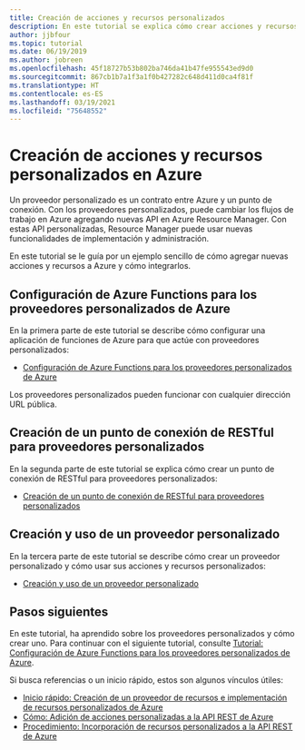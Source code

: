 ```yaml
---
title: Creación de acciones y recursos personalizados
description: En este tutorial se explica cómo crear acciones y recursos personalizados en Azure Resource Manager. También se muestra cómo interoperan los flujos de trabajo personalizados con plantillas de Azure Resource Manager, la CLI de Azure, Azure Policy y el registro de actividades de Azure.
author: jjbfour
ms.topic: tutorial
ms.date: 06/19/2019
ms.author: jobreen
ms.openlocfilehash: 45f18727b53b802ba746da41b47fe955543ed9d0
ms.sourcegitcommit: 867cb1b7a1f3a1f0b427282c648d411d0ca4f81f
ms.translationtype: HT
ms.contentlocale: es-ES
ms.lasthandoff: 03/19/2021
ms.locfileid: "75648552"
---
```

# <a name="create-custom-actions-and-resources-in-azure"></a>Creación de acciones y recursos personalizados en Azure

Un proveedor personalizado es un contrato entre Azure y un punto de conexión. Con los proveedores personalizados, puede cambiar los flujos de trabajo en Azure agregando nuevas API en Azure Resource Manager. Con estas API personalizadas, Resource Manager puede usar nuevas funcionalidades de implementación y administración.

En este tutorial se le guía por un ejemplo sencillo de cómo agregar nuevas acciones y recursos a Azure y cómo integrarlos.

## <a name="set-up-azure-functions-for-azure-custom-providers"></a>Configuración de Azure Functions para los proveedores personalizados de Azure

En la primera parte de este tutorial se describe cómo configurar una aplicación de funciones de Azure para que actúe con proveedores personalizados:

- [Configuración de Azure Functions para los proveedores personalizados de Azure](./tutorial-custom-providers-function-setup.md)

Los proveedores personalizados pueden funcionar con cualquier dirección URL pública.

## <a name="author-a-restful-endpoint-for-custom-providers"></a>Creación de un punto de conexión de RESTful para proveedores personalizados

En la segunda parte de este tutorial se explica cómo crear un punto de conexión de RESTful para proveedores personalizados:

- [Creación de un punto de conexión de RESTful para proveedores personalizados](./tutorial-custom-providers-function-authoring.md)

## <a name="create-and-use-a-custom-provider"></a>Creación y uso de un proveedor personalizado

En la tercera parte de este tutorial se describe cómo crear un proveedor personalizado y cómo usar sus acciones y recursos personalizados:

- [Creación y uso de un proveedor personalizado](./tutorial-custom-providers-create.md)

## <a name="next-steps"></a>Pasos siguientes

En este tutorial, ha aprendido sobre los proveedores personalizados y cómo crear uno. Para continuar con el siguiente tutorial, consulte [Tutorial: Configuración de Azure Functions para los proveedores personalizados de Azure](./tutorial-custom-providers-function-setup.md).

Si busca referencias o un inicio rápido, estos son algunos vínculos útiles:

- [Inicio rápido: Creación de un proveedor de recursos e implementación de recursos personalizados de Azure](./create-custom-provider.md)
- [Cómo: Adición de acciones personalizadas a la API REST de Azure](./custom-providers-action-endpoint-how-to.md)
- [Procedimiento: Incorporación de recursos personalizados a la API REST de Azure](./custom-providers-resources-endpoint-how-to.md)
